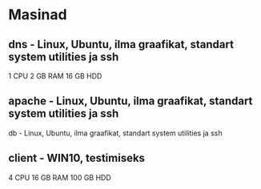 # Masinad

## dns - Linux, Ubuntu, ilma graafikat, standart system utilities ja ssh
1 CPU
2 GB RAM
16 GB HDD
## apache - Linux, Ubuntu, ilma graafikat, standart system utilities ja ssh
db - Linux, Ubuntu, ilma graafikat, standart system utilities ja ssh 
## client - WIN10, testimiseks
4 CPU
16 GB RAM
100 GB HDD
